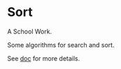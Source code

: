 # Sort

A School Work.

Some algorithms for search and sort.

See [doc](./SORT.md) for more details.